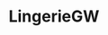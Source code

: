 ---
title: LingerieGW
crosslinks:
- myult1mateischarging
- sw33tandslutty
- BellyButtons
- Hot_Milf
- GoneMild
- assinthong
- sweetheartpt
- GirlsWearingVS
- sensualnmasterful
---